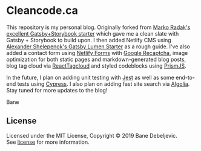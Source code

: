 # Cleancode.ca

This repository is my personal blog. Originally forked from [Marko Radak's excellent Gatsby+Storybook starter](https://github.com/markoradak/gatsby-starter-storybook) which gave me a clean slate with Gatsby + Storybook to build upon. I then added Netlify CMS using [Alexander Shelepenok's Gatsby Lumen Starter](https://github.com/alxshelepenok/gatsby-starter-lumen) as a rough guide. I've also added a contact form using [Netlify Forms](https://www.netlify.com/products/forms/) with [Google Recaptcha](https://www.google.com/recaptcha/intro/v3.html), image optimization for both static pages and markdown-generated blog posts, blog tag cloud via [ReactTagcloud](https://www.npmjs.com/package/react-tagcloud) and styled codeblocks using [PrismJS](https://prismjs.com/).

In the future, I plan on adding unit testing with [Jest](https://jestjs.io/) as well as some end-to-end tests using [Cypress](https://www.cypress.io/). I also plan on adding fast site search via [Algolia](https://www.algolia.com/). Stay tuned for more updates to the blog!

Bane

## License

Licensed under the MIT License, Copyright © 2019 Bane Debeljevic.  
See [license](LICENSE) for more information.
